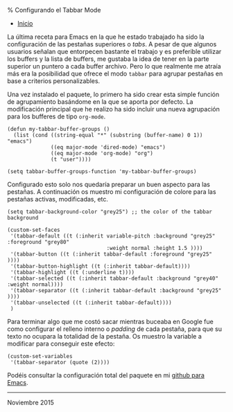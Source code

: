 % Configurando el Tabbar Mode

- [Inicio](../index.html)


La última receta para Emacs en la que he estado trabajado ha sido la
configuración de las pestañas superiores o *tabs*. A pesar de que algunos
usuarios señalan que entorpecen bastante el trabajo y es preferible utilizar los
buffers y la lista de buffers, me gustaba la idea de tener en la parte superior
un puntero a cada buffer archivo. Pero lo que realmente me atraía más era la
posibilidad que ofrece el modo `tabbar` para agrupar pestañas en base a
criterios personalizables. 

Una vez instalado el paquete, lo primero ha sido crear esta simple función de
agrupamiento basándome en la que se aporta por defecto. La modificación
principal que he realizo ha sido incluir una nueva agrupación para los bufferes
de tipo `org-mode`.

    (defun my-tabbar-buffer-groups ()
      (list (cond ((string-equal "*" (substring (buffer-name) 0 1)) "emacs")
                  ((eq major-mode 'dired-mode) "emacs")
                  ((eq major-mode 'org-mode) "org")
                  (t "user"))))
    
    (setq tabbar-buffer-groups-function 'my-tabbar-buffer-groups)

Configurado esto solo nos quedaría preparar un buen aspecto para las pestañas. A
continuación os muestro mi configuración de colore para las pestañas activas,
modificadas, etc.

    (setq tabbar-background-color "grey25") ;; the color of the tabbar background
    
    (custom-set-faces
     '(tabbar-default ((t (:inherit variable-pitch :background "grey25" :foreground "grey80" 
                                    :weight normal :height 1.5 ))))
     '(tabbar-button ((t (:inherit tabbar-default :foreground "grey25" ))))
     '(tabbar-button-highlight ((t (:inherit tabbar-default))))
     '(tabbar-highlight ((t (:underline t))))
     '(tabbar-selected ((t (:inherit tabbar-default :background "grey40" :weight normal))))
     '(tabbar-separator ((t (:inherit tabbar-default :background "grey25" ))))
     '(tabbar-unselected ((t (:inherit tabbar-default))))
     )

Para terminar algo que me costó sacar mientras buceaba en Google fue como
configurar el relleno interno o *padding* de cada pestaña, para que su texto no
ocupara la totalidad de la pestaña. Os muestro la variable a modificar para
conseguir este efecto:

    (custom-set-variables
     '(tabbar-separator (quote (2))))

Podéis consultar la configuración total del paquete en mi [github para Emacs](https://github.com/sdemingo/my-lisp/blob/master/tabbar-config.el).


---

Noviembre 2015
